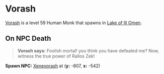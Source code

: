 # Vorash



[Vorash](/npc/85211) is a level 59 Human Monk that spawns in [Lake of Ill Omen](/zone/85).



## On NPC Death



>**Vorash says:** Foolish mortal! you think you have defeated me? Now, witness the true power of Rallos Zek!



**Spawn NPC:**  [Xenevorash](/npc/85208) at (**y:** -807, **x:** -542)